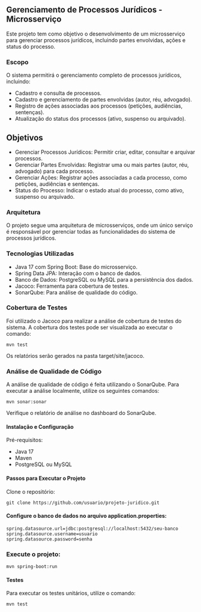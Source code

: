 ## Gerenciamento de Processos Jurídicos - Microsserviço
Este projeto tem como objetivo o desenvolvimento de um microsserviço para gerenciar processos jurídicos, incluindo partes envolvidas, ações e status do processo.

### Escopo
O sistema permitirá o gerenciamento completo de processos jurídicos, incluindo:

* Cadastro e consulta de processos.
* Cadastro e gerenciamento de partes envolvidas (autor, réu, advogado).
* Registro de ações associadas aos processos (petições, audiências, sentenças).
* Atualização do status dos processos (ativo, suspenso ou arquivado).

## Objetivos
* Gerenciar Processos Jurídicos: Permitir criar, editar, consultar e arquivar processos.
* Gerenciar Partes Envolvidas: Registrar uma ou mais partes (autor, réu, advogado) para cada processo.
* Gerenciar Ações: Registrar ações associadas a cada processo, como petições, audiências e sentenças.
* Status do Processo: Indicar o estado atual do processo, como ativo, suspenso ou arquivado.

### Arquitetura
O projeto segue uma arquitetura de microsserviços, onde um único serviço é responsável por gerenciar todas as funcionalidades do sistema de processos jurídicos.

### Tecnologias Utilizadas
* Java 17 com Spring Boot: Base do microsserviço.
* Spring Data JPA: Interação com o banco de dados.
* Banco de Dados: PostgreSQL ou MySQL para a persistência dos dados.
* Jacoco: Ferramenta para cobertura de testes.
* SonarQube: Para análise de qualidade do código.

### Cobertura de Testes
Foi utilizado o Jacoco para realizar a análise de cobertura de testes do sistema. A cobertura dos testes pode ser visualizada ao executar o comando:


```
mvn test
```

Os relatórios serão gerados na pasta target/site/jacoco.

### Análise de Qualidade de Código
A análise de qualidade de código é feita utilizando o SonarQube. Para executar a análise localmente, utilize os seguintes comandos:

```
mvn sonar:sonar 
```

Verifique o relatório de análise no dashboard do SonarQube.

#### Instalação e Configuração

Pré-requisitos:
* Java 17
* Maven
* PostgreSQL ou MySQL

#### Passos para Executar o Projeto
Clone o repositório:
```
git clone https://github.com/usuario/projeto-juridico.git
```

#### Configure o banco de dados no arquivo application.properties:

```
spring.datasource.url=jdbc:postgresql://localhost:5432/seu-banco
spring.datasource.username=usuario
spring.datasource.password=senha
```

### Execute o projeto:

```
mvn spring-boot:run
```

#### Testes
Para executar os testes unitários, utilize o comando:

```
mvn test
```
